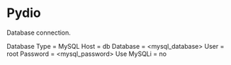 # Pydio

Database connection.

Database Type = MySQL
Host = db
Database = <mysql_database>
User = root
Password = <mysql_password>
Use MySQLi = no
